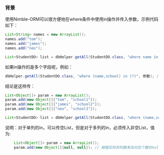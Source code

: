 ### 背景

使用Nimble-ORM可以很方便地在where条件中使用in操作并传入参数，示例代码如下：

```java
List<String> names = new ArrayList();
names.add("tom");
names.add("james");
names.add("neo");

List<StudentDO> list = dbHelper.getAll(StudentDO.class, "where name in (?)", names);
```

如果in操作的是多个字段呢，例如：

```java
dbHelper.getAll(StudentDO.class, "where (name,school) in (?)", 参数); // 那么参数应该怎么传呢？
```

结论是这样传：

```java
List<Object[]> param = new ArrayList();
param.add(new Object[]{"tom", "school1"});
param.add(new Object[]{"james", "school2"});
param.add(new Object[]{"neo", "school3"});

List<StudentDO> list = dbHelper.getAll(StudentDO.class, "where (name,school) in (?)", param);
```

说明：对于单列的in，可以传空List，但是对于多列的in，必须传入非空List，值为:
    
```java
    List<Object[]> param = new ArrayList();
    param.add(new Object[]{null, null}); // 根据实际的列数来加对应个数的null值
```